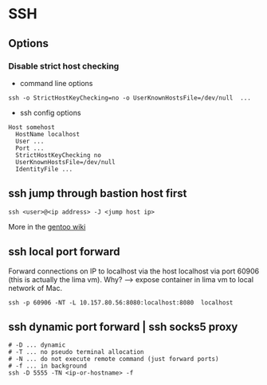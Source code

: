 # SSH

## Options

### Disable strict host checking

* command line options 

```
ssh -o StrictHostKeyChecking=no -o UserKnownHostsFile=/dev/null  ...
```

* ssh config options

```
Host somehost
  HostName localhost
  User ...
  Port ...
  StrictHostKeyChecking no
  UserKnownHostsFile=/dev/null
  IdentityFile ...
```

## ssh jump through bastion host first

```
ssh <user>@<ip address> -J <jump host ip>
```
More in the [gentoo wiki](https://wiki.gentoo.org/wiki/SSH_jump_host)

## ssh local port forward

Forward connections on IP to localhost via the host localhost 
via port 60906 (this is actually the lima vm).
Why? --> expose container in lima vm to local network of Mac.

```
ssh -p 60906 -NT -L 10.157.80.56:8080:localhost:8080  localhost
```

## ssh dynamic port forward | ssh socks5 proxy


```
# -D ... dynamic
# -T ... no pseudo terminal allocation
# -N ... do not execute remote command (just forward ports)
# -f ... in background
ssh -D 5555 -TN <ip-or-hostname> -f
```

